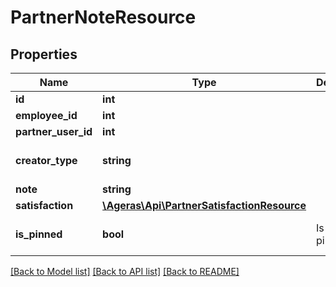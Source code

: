# PartnerNoteResource

## Properties
Name | Type | Description | Notes
------------ | ------------- | ------------- | -------------
**id** | **int** |  | [optional] 
**employee_id** | **int** |  | [optional] 
**partner_user_id** | **int** |  | [optional] 
**creator_type** | **string** |  | [optional] [default to 'unknown']
**note** | **string** |  | [optional] 
**satisfaction** | [**\Ageras\Api\PartnerSatisfactionResource**](PartnerSatisfactionResource.md) |  | [optional] 
**is_pinned** | **bool** | Is the note pinned? | [optional] [default to false]

[[Back to Model list]](../README.md#documentation-for-models) [[Back to API list]](../README.md#documentation-for-api-endpoints) [[Back to README]](../README.md)


